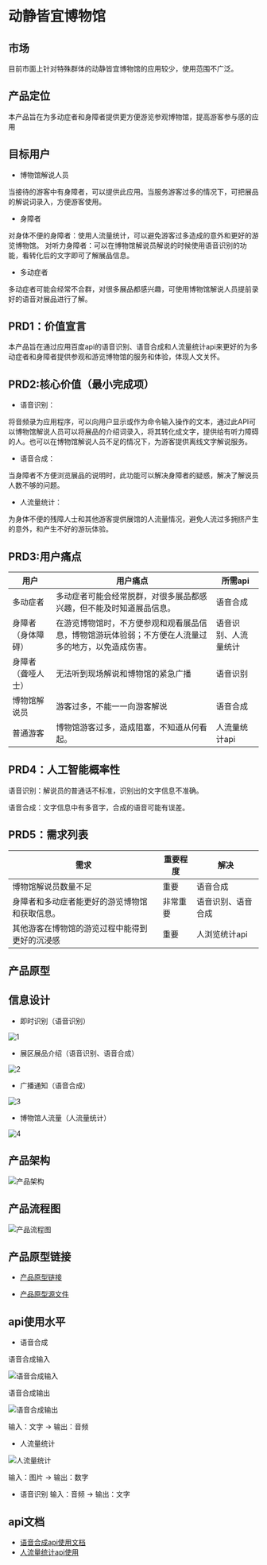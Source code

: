 # 动静皆宜博物馆

## 市场
目前市面上针对特殊群体的动静皆宜博物馆的应用较少，使用范围不广泛。

##  产品定位
本产品旨在为多动症者和身障者提供更方便游览参观博物馆，提高游客参与感的应用

## 目标用户
- 博物馆解说人员

当接待的游客中有身障者，可以提供此应用。当服务游客过多的情况下，可把展品的解说词录入，方便游客使用。

- 身障者

对身体不便的身障者：使用人流量统计，可以避免游客过多造成的意外和更好的游览博物馆。
对听力身障者：可以在博物馆解说员解说的时候使用语音识别的功能，看转化后的文字即可了解展品信息。

- 多动症者

多动症者可能会经常不合群，对很多展品都感兴趣，可使用博物馆解说人员提前录好的语音对展品进行了解。


## PRD1：价值宣言
本产品旨在通过应用百度api的语音识别、语音合成和人流量统计api来更好的为多动症者和身障者提供参观和游览博物馆的服务和体验，体现人文关怀。

## PRD2:核心价值（最小完成项）
- 语音识别：

将音频录为应用程序，可以向用户显示或作为命令输入操作的文本，通过此API可以博物馆解说人员可以将展品的介绍词录入，将其转化成文字，提供给有听力障碍的人。也可以在博物馆解说人员不足的情况下，为游客提供离线文字解说服务。

- 语音合成：

当身障者不方便浏览展品的说明时，此功能可以解决身障者的疑惑，解决了解说员人数不够的问题。

- 人流量统计：

为身体不便的残障人士和其他游客提供展馆的人流量情况，避免人流过多拥挤产生的意外，和产生不好的游玩体验。


## PRD3:用户痛点
用户|用户痛点 | 所需api
---|---|---
多动症者 | 多动症者可能会经常脱群，对很多展品都感兴趣，但不能及时知道展品信息。 | 语音合成
身障者（身体障碍） | 在游览博物馆时，不方便参观和观看展品信息，博物馆游玩体验弱；不方便在人流量过多的地方，以免造成伤害。 | 语音识别、人流量统计
身障者（聋哑人士） | 无法听到现场解说和博物馆的紧急广播 | 语音识别
博物馆解说员 | 游客过多，不能一一向游客解说 | 语音合成
普通游客 | 博物馆游客过多，造成阻塞，不知道从何看起。 | 人流量统计api

## PRD4：人工智能概率性

语音识别：解说员的普通话不标准，识别出的文字信息不准确。

语音合成：文字信息中有多音字，合成的语音可能有误差。

## PRD5：需求列表
需求 | 重要程度 | 解决
---|---|---
博物馆解说员数量不足 | 重要 | 语音合成
身障者和多动症者能更好的游览博物馆和获取信息。 | 非常重要 | 语音识别、语音合成
其他游客在博物馆的游览过程中能得到更好的沉浸感 | 重要 | 人浏览统计api

## 产品原型 

## 信息设计

- 即时识别（语音识别）

![1](imge/1.1即时识别.png)

- 展区展品介绍（语音识别、语音合成）

![2](imge/1.2展区展品介绍.png)

- 广播通知（语音合成）

![3](imge/1.3广播通知.png)

- 博物馆人流量（人流量统计）

![4](imge/2博物馆人流量.png)

## 产品架构

![产品架构](imge/产品架构图.png)

## 产品流程图


![产品流程图](imge/产品流程图.png)

## 产品原型链接
- [产品原型链接](http://nfunm089.gitee.io/museum/)

- [产品原型源文件](博物馆api.rp)

## api使用水平
- 语音合成

 语音合成输入
 
 ![语音合成输入](imge/语音合成api输入.png)
 
  语音合成输出
 
 ![语音合成输出](imge/语音合成api输出.png)
 
 输入：文字 → 输出：音频
 
 - 人流量统计

 ![人流量统计](imge/人流量统计.png)
 
 输入：图片 → 输出：数字
 
 - 语音识别
 输入：音频 → 输出：文字
 
 ## api文档
 - [语音合成api使用文档](code/语音合成api文档.ipynb)
 - [人流量统计api使用](code/人流量统计api调用.ipynb)
